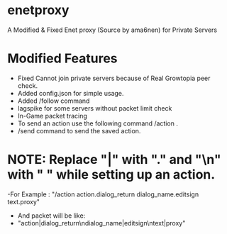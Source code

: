 # enetproxy
A Modified &amp; Fixed Enet proxy (Source by ama6nen) for Private Servers

# Modified Features
- Fixed Cannot join private servers because of Real Growtopia peer check.
- Added config.json for simple usage.
- Added /follow command
- lagspike for some servers without packet limit check
- In-Game packet tracing
- To send an action use the following command /action <action> .
- /send command to send the saved action.
# NOTE: Replace "|" with "." and "\n" with " " while setting up an action.
-For Example : "/action action.dialog_return dialog_name.editsign text.proxy"
- And packet will be like:
- "action|dialog_return\ndialog_name|editsign\ntext|proxy"
